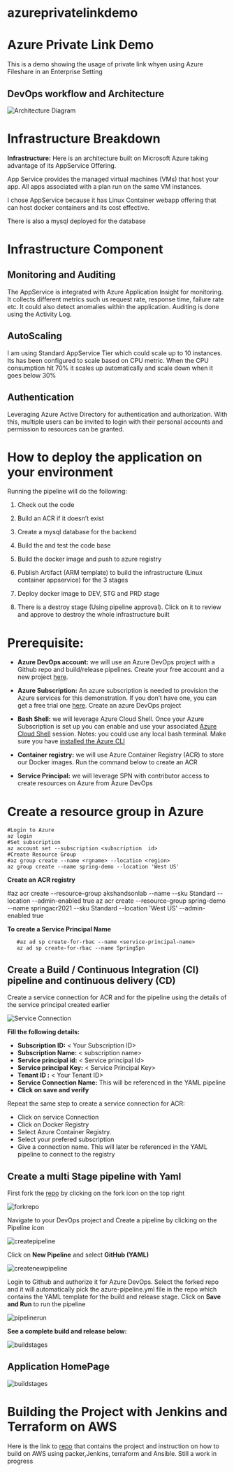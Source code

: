 # azureprivatelinkdemo

# Azure Private Link Demo
This is a demo showing the usage of private link whyen using Azure Fileshare in an Enterprise Setting

## DevOps workflow and Architecture
![Architecture Diagram](assets/infra-architecture.jpg)
# Infrastructure Breakdown
 **Infrastructure:**
Here is an architecture built on Microsoft Azure taking advantage of its AppService Offering.

App Service provides the managed virtual machines (VMs) that host your app. All apps associated with a plan run on the same VM instances.

I chose AppService because it has Linux Container webapp offering that can host docker containers and its cost effective.

There is also a mysql deployed for the database
# Infrastructure Component
## Monitoring and Auditing
The AppService is integrated with Azure Application Insight for monitoring. It collects different metrics such us request rate, response time, failure rate etc. It could also detect anomalies within the application. Auditing is done using the Activity Log.

## AutoScaling
I am using Standard AppService Tier which could scale up to 10 instances. Its has been configured to scale based on CPU metric. When the CPU consumption hit 70% it scales up automatically and scale down when it goes below 30%

## Authentication
Leveraging Azure Active Directory for authentication and authorization. With this, multiple users can be invited to login with their personal accounts and permission to resources can be granted.

# How to deploy the application on your environment

 Running the pipeline will do the following:
1. Check out the code

2. Build an ACR if it doesn’t exist

3. Create a mysql database for the backend

4. Build the and test the code base

5. Build the docker image and push to azure registry

6. Publish Artifact (ARM template) to build the infrastructure (Linux container appservice) for the 3 stages

7. Deploy docker image to DEV, STG and PRD stage

8. There is a destroy stage (Using pipeline approval). Click on it to review and approve to destroy the whole infrastructure built
 # Prerequisite:
- **Azure DevOps account:** we will use an Azure DevOps project with a Github repo and build/release pipelines. Create your free account and a new project [here](https://azure.microsoft.com/services/devops/).


- **Azure Subscription:** An azure subscription is needed to provision the Azure services for this demonstration. If you don’t have one, you can get a free trial one [here](https://azure.microsoft.com/free/). Create an azure DevOps project


- **Bash Shell:** we will leverage Azure Cloud Shell. Once your Azure Subscription is set up you can enable and use your associated [Azure Cloud Shell](https://docs.microsoft.com/azure/cloud-shell/overview) session. Notes: you could use any local bash terminal. Make sure you have [installed the Azure CLI](https://docs.microsoft.com/cli/azure/install-azure-cli)

- **Container registry:** we will use Azure Container Registry (ACR) to store our Docker images. Run the command below to create an ACR


- **Service Principal:** we will leverage SPN with contributor access to create resources on Azure from Azure DevOps

  

# Create a resource group in Azure

    #Login to Azure
    az login
    #Set subscription
    az account set --subscription <subscription  id>
    #Create Resource Group
    #az group create --name <rgname> --location <region>
    az group create --name spring-demo --location 'West US'

  
**Create an ACR registry**

   #az acr create --resource-group akshandsonlab --name <unique-acr-name> --sku Standard --location <region> --admin-enabled true
 az acr create --resource-group spring-demo --name springacr2021 --sku Standard --location 'West US' --admin-enabled true

**To create a Service Principal Name**

       #az ad sp create-for-rbac --name <service-principal-name>
       az ad sp create-for-rbac --name SpringSpn

  
  

## Create a Build / Continuous Integration (CI) pipeline and continuous delivery (CD)

Create a service connection for ACR and for the pipeline using the details of the service principal created earlier

![Service Connection](assets/serviceconnection.png)

  

**Fill the following details:**

- **Subscription ID:** < Your  Subscription  ID>
- **Subscription Name:** < subscription  name>
- **Service principal id:**  < Service  principal  Id>
- **Service principal Key:** < Service  Principal  Key>
- **Tenant ID :** < Your  Tenant  ID>
- **Service Connection Name:**  <Service  connection  Name> This will be referenced in the YAML pipeline
- **Click on save and verify**

Repeat the same step to create a service connection for ACR:
- Click on service Connection
- Click on Docker Registry 
- Select Azure Container Registry.
- Select your prefered subscription 
- Give a connection name. This will later be referenced in the YAML pipeline to connect to the registry

## Create a multi Stage pipeline with Yaml

First fork the [repo](https://github.com/Abdulthetechguy/Springdemo) by clicking on the fork icon on the top right

![forkrepo](assets/repofork.png)
 
Navigate to your DevOps project and Create a pipeline by clicking on the Pipeline icon

![createpipeline](assets/pipelinecreate.png)

  Click on **New Pipeline** and select **GitHub (YAML)**

![createnewpipeline](assets/newpipeline.png)

  

Login to Github and authorize it for Azure DevOps. Select the forked repo and it will automatically pick the azure-pipeline.yml file in the repo which contains the YAML template for the build and release stage. Click on **Save and Run** to run the pipeline

![pipelinerun](assets/runpipeline.png)

  

**See a complete build and release below:**

![buildstages](assets/completebuild.jpeg)
 

## Application HomePage

 ![buildstages](assets/website.png)
 


  

 # Building the Project with Jenkins and Terraform on AWS

  

Here is the link to [repo](https://github.com/Abdulthetechguy/Spring-React-CI-CD-Jenkis-AWS) that contains the project and instruction on how to build on AWS using packer,Jenkins, terraform and Ansible. Still a work in progress





